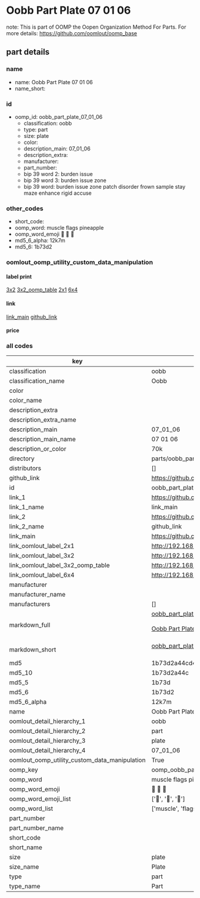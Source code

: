 # Oobb Part Plate 07 01 06  

note: This is part of OOMP the Oopen Organization Method For Parts. For more details: https://github.com/oomlout/oomp_base

##  part details





### name
* name: Oobb Part Plate 07 01 06
* name_short: 
### id
* oomp_id: oobb_part_plate_07_01_06
  * classification: oobb
  * type: part
  * size: plate
  * color: 
  * description_main: 07_01_06
  * description_extra: 
  * manufacturer: 
  * part_number: 
  * bip 39 word 2: burden issue
  * bip 39 word 3: burden issue zone
  * bip 39 word: burden issue zone patch disorder frown sample stay maze enhance rigid accuse

### other_codes
* short_code: 
* oomp_word: muscle flags pineapple
* oomp_word_emoji :muscle: :flags: :pineapple:
* md5_6_alpha: 12k7m
* md5_6: 1b73d2






### oomlout_oomp_utility_custom_data_manipulation
#### label print
[3x2](http://192.168.1.245:1112/?label=oomp%2012k7m)
[3x2_oomp_table](http://192.168.1.107:1112/?label=oomp%2012k7m)
[2x1](http://192.168.1.242:1112/?label=oomp%2012k7m)
[6x4](http://192.168.1.55:1112/?label=oomp%2012k7m)    

#### link

[link_main](https://github.com/oomlout/oomlout_oomp_current_version_messy/tree/main/parts/oobb_part_plate_07_01_06) [github_link](https://github.com/oomlout/oomlout_oomp_part_src/tree/main/parts/oobb_part_plate_07_01_06)                             

#### price







### all codes 
| key | value |  
| --- | --- |  
| classification | oobb |  
| classification_name | Oobb |  
| color |  |  
| color_name |  |  
| description_extra |  |  
| description_extra_name |  |  
| description_main | 07_01_06 |  
| description_main_name | 07 01 06 |  
| description_or_color | 70k |  
| directory | parts/oobb_part_plate_07_01_06 |  
| distributors | [] |  
| github_link | https://github.com/oomlout/oomlout_oomp_part_src/tree/main/parts/oobb_part_plate_07_01_06 |  
| id | oobb_part_plate_07_01_06 |  
| link_1 | https://github.com/oomlout/oomlout_oomp_current_version_messy/tree/main/parts/oobb_part_plate_07_01_06 |  
| link_1_name | link_main |  
| link_2 | https://github.com/oomlout/oomlout_oomp_part_src/tree/main/parts/oobb_part_plate_07_01_06 |  
| link_2_name | github_link |  
| link_main | https://github.com/oomlout/oomlout_oomp_current_version_messy/tree/main/parts/oobb_part_plate_07_01_06 |  
| link_oomlout_label_2x1 | http://192.168.1.242:1112/?label=oomp%2012k7m |  
| link_oomlout_label_3x2 | http://192.168.1.245:1112/?label=oomp%2012k7m |  
| link_oomlout_label_3x2_oomp_table | http://192.168.1.107:1112/?label=oomp%2012k7m |  
| link_oomlout_label_6x4 | http://192.168.1.55:1112/?label=oomp%2012k7m |  
| manufacturer |  |  
| manufacturer_name |  |  
| manufacturers | [] |  
| markdown_full | [oobb_part_plate_07_01_06](https://github.com/oomlout/oomlout_oomp_current_version_messy/tree/main/parts/oobb_part_plate_07_01_06)<br>[](https://github.com/oomlout/oomlout_oomp_current_version_messy/tree/main/parts/oobb_part_plate_07_01_06)<br>[Oobb Part Plate 07 01 06](https://github.com/oomlout/oomlout_oomp_current_version_messy/tree/main/parts/oobb_part_plate_07_01_06)<br><br> |  
| markdown_short | [oobb_part_plate_07_01_06](https://github.com/oomlout/oomlout_oomp_current_version_messy/tree/main/parts/oobb_part_plate_07_01_06)<br><br> |  
| md5 | 1b73d2a44cd4f7e1761fba0dff9da8f4 |  
| md5_10 | 1b73d2a44c |  
| md5_5 | 1b73d |  
| md5_6 | 1b73d2 |  
| md5_6_alpha | 12k7m |  
| name | Oobb Part Plate 07 01 06 |  
| oomlout_detail_hierarchy_1 | oobb |  
| oomlout_detail_hierarchy_2 | part |  
| oomlout_detail_hierarchy_3 | plate |  
| oomlout_detail_hierarchy_4 | 07_01_06 |  
| oomlout_oomp_utility_custom_data_manipulation | True |  
| oomp_key | oomp_oobb_part_plate_07_01_06 |  
| oomp_word | muscle flags pineapple |  
| oomp_word_emoji | :muscle: :flags: :pineapple: |  
| oomp_word_emoji_list | [':muscle:', ':flags:', ':pineapple:'] |  
| oomp_word_list | ['muscle', 'flags', 'pineapple'] |  
| part_number |  |  
| part_number_name |  |  
| short_code |  |  
| short_name |  |  
| size | plate |  
| size_name | Plate |  
| type | part |  
| type_name | Part |  
